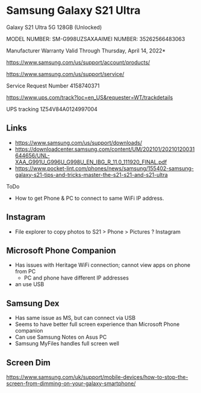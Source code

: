 # Samsung Galaxy S21 Ultra

Galaxy S21 Ultra 5G 128GB (Unlocked)

MODEL NUMBER: SM-G998UZSAXAAIMEI NUMBER: 35262566483063

Manufacturer Warranty Valid Through Thursday, April 14, 2022*

https://www.samsung.com/us/support/account/products/

https://www.samsung.com/us/support/service/

Service Request Number 4158740371

https://www.ups.com/track?loc=en_US&requester=WT/trackdetails

UPS tracking 1Z54V84A0124997004

## Links

* https://www.samsung.com/us/support/downloads/
* https://downloadcenter.samsung.com/content/UM/202101/20210120031644656/UNL-XAA_G991U_G996U_G998U_EN_IBG_R_11.0_111920_FINAL.pdf
* https://www.pocket-lint.com/phones/news/samsung/155402-samsung-galaxy-s21-tips-and-tricks-master-the-s21-s21-and-s21-ultra


ToDo

* How to get Phone & PC to connect to same WiFi IP address.


## Instagram

* File explorer to copy photos to S21 > Phone > Pictures ? Instagram


## Microsoft Phone Companion

* Has issues with Heritage WiFi connection; cannot view apps on phone from PC
	* PC and phone have different IP addresses
* an use USB

## Samsung Dex

* Has same issue as MS, but can connect via USB
* Seems to have better full screen experience than Microsoft Phone companion
* Can use Samsung Notes on Asus PC
* Samsung MyFiles handles full screen well


## Screen Dim

https://www.samsung.com/uk/support/mobile-devices/how-to-stop-the-screen-from-dimming-on-your-galaxy-smartphone/